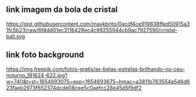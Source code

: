 ## link imagem da bola de cristal 
https://gist.githubusercontent.com/maykbrito/0acdf4ce919838ffed50915a31fc5b23/raw/6f4dd01ec3116428ec4c99255944cb9ac7927590/cristal-ball.svg

## link foto background
https://img.freepik.com/fotos-gratis/as-belas-estrelas-brilhando-no-ceu-noturno_181624-622.jpg?w=740&t=st=1654693075~exp=1654693675~hmac=a3811b763554a546d623faeb2973f652374dcde08cee5c0aefcc28e45d5f9df2